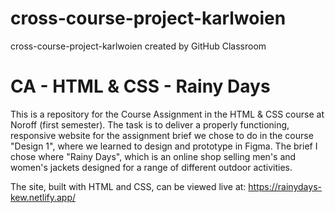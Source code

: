 # cross-course-project-karlwoien

cross-course-project-karlwoien created by GitHub Classroom

# CA - HTML & CSS - Rainy Days

This is a repository for the Course Assignment in the HTML & CSS course at Noroff (first semester). The task is to deliver a properly functioning, responsive website for the assignment brief we chose to do in the course "Design 1", where we learned to design and prototype in Figma. The brief I chose where "Rainy Days", which is an online shop selling men's and women's jackets designed for a range of different outdoor activities. 

The site, built with HTML and CSS, can be viewed live at: https://rainydays-kew.netlify.app/
